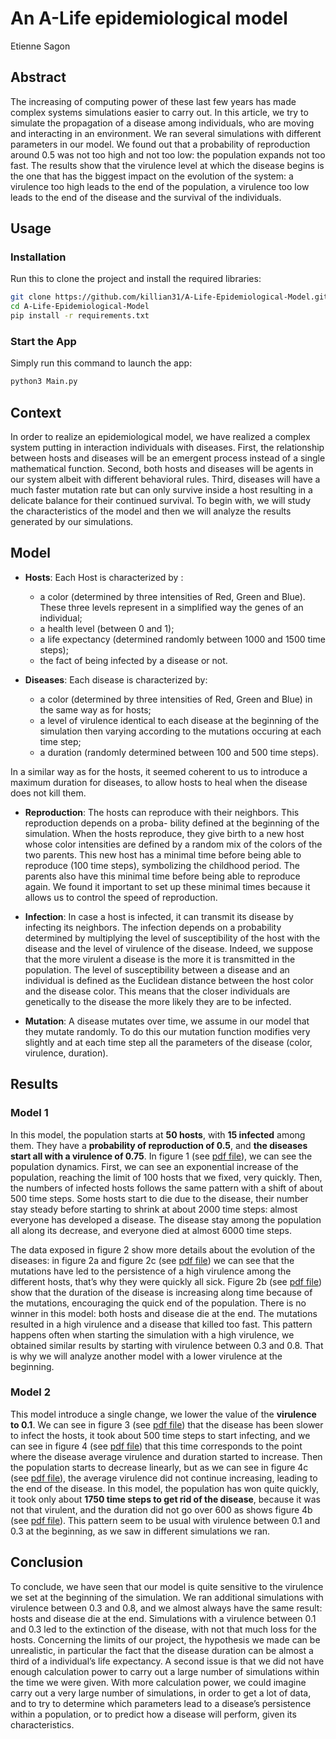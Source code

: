 # An A-Life epidemiological model
Etienne Sagon
## Abstract
The increasing of computing power of these last few years has made complex systems simulations easier to carry out. In this article, we try to simulate the propagation of a disease among individuals, who are moving and interacting in an environment. We ran several simulations with different parameters in our model. We found out that a probability of reproduction around 0.5 was not too high and not too low: the population expands not too fast. The results show that the virulence level at which the disease begins is the one that has the biggest impact on the evolution of the system: a virulence too high leads to the end of the population, a virulence too low leads to the end of the disease and the survival of the individuals.

## Usage
### Installation
Run this to clone the project and install the required libraries:
```bash
git clone https://github.com/killian31/A-Life-Epidemiological-Model.git
cd A-Life-Epidemiological-Model
pip install -r requirements.txt
```

### Start the App
Simply run this command to launch the app:
```bash
python3 Main.py
```

## Context
In order to realize an epidemiological model, we have realized a complex system putting in interaction individuals with diseases. First, the relationship between hosts and diseases will be an emergent process instead of a single mathematical function. Second, both hosts and diseases will be agents in our system albeit with different behavioral rules. Third, diseases will have a much faster mutation rate but can only survive inside a host resulting in a delicate balance for their continued survival.
To begin with, we will study the characteristics of the model and then we will analyze the results generated by our simulations.

## Model
- **Hosts**: Each Host is characterized by :
  - a color (determined by three intensities of Red, Green and Blue). These three levels represent in a simplified way the genes of an individual;
  - a health level (between 0 and 1);
  - a life expectancy (determined randomly between 1000 and 1500 time steps);
  - the fact of being infected by a disease or not.

- **Diseases**: Each disease is characterized by:
  - a color (determined by three intensities of Red, Green and Blue) in the same way as for hosts;
  - a level of virulence identical to each disease at the beginning of the simulation then varying according to the mutations occuring at each time step;
  - a duration (randomly determined between 100 and 500 time steps).

In a similar way as for the hosts, it seemed coherent to us to introduce a maximum duration for diseases,
to allow hosts to heal when the disease does not kill them.

- **Reproduction**: The hosts can reproduce with their neighbors. This reproduction depends on a proba- bility defined at the beginning of the simulation. When the hosts reproduce, they give birth to a new host whose color intensities are defined by a random mix of the colors of the two parents. This new host has a minimal time before being able to reproduce (100 time steps), symbolizing the childhood period. The parents also have this minimal time before being able to reproduce again. We found it important to set up these minimal times because it allows us to control the speed of reproduction.

- **Infection**: In case a host is infected, it can transmit its disease by infecting its neighbors. The infection depends on a probability determined by multiplying the level of susceptibility of the host with the disease and the level of virulence of the disease. Indeed, we suppose that the more virulent a disease is the more it is transmitted in the population. The level of susceptibility between a disease and an individual is defined as the Euclidean distance between the host color and the disease color. This means that the closer individuals are genetically to the disease the more likely they are to be infected.

- **Mutation**: A disease mutates over time, we assume in our model that they mutate randomly. To do this our mutation function modifies very slightly and at each time step all the parameters of the disease (color, virulence, duration).

## Results
### Model 1

In this model, the population starts at **50 hosts**, with **15 infected** among them. They have a **probability of reproduction of 0.5**, and **the diseases start all with a virulence of 0.75**. In figure 1 (see [pdf file](Article.pdf)), we can see the population dynamics. First, we can see an exponential increase of the population, reaching the limit of 100 hosts that we fixed, very quickly. Then, the numbers of infected hosts follows the same pattern with a shift of about 500 time steps. Some hosts start to die due to the disease, their number stay steady before starting to shrink at about 2000 time steps: almost everyone has developed a disease. The disease stay among the population all along its decrease, and everyone died at almost 6000 time steps.

The data exposed in figure 2 show more details about the evolution of the diseases: in figure 2a and figure 2c (see [pdf file](Article.pdf)) we can see that the mutations have led to the persistence of a high virulence among the different hosts, that’s why they were quickly all sick. Figure 2b (see [pdf file](Article.pdf)) show that the duration of the disease is increasing along time because of the mutations, encouraging the quick end of the population.
There is no winner in this model: both hosts and disease die at the end. The mutations resulted in a high virulence and a disease that killed too fast. This pattern happens often when starting the simulation with a high virulence, we obtained similar results by starting with virulence between 0.3 and 0.8. That is why we will analyze another model with a lower virulence at the beginning.

### Model 2

This model introduce a single change, we lower the value of the **virulence to 0.1**. We can see in figure 3 (see [pdf file](Article.pdf)) that the disease has been slower to infect the hosts, it took about 500 time steps to start infecting, and we can see in figure 4 (see [pdf file](Article.pdf)) that this time corresponds to the point where the disease average virulence and duration started to increase. Then the population starts to decrease linearly, but as we can see in figure 4c (see [pdf file](Article.pdf)), the average virulence did not continue increasing, leading to the end of the disease.
In this model, the population has won quite quickly, it took only about **1750 time steps to get rid of the disease**, because it was not that virulent, and the duration did not go over 600 as shows figure 4b (see [pdf file](Article.pdf)). This pattern seem to be usual with virulence between 0.1 and 0.3 at the beginning, as we saw in different simulations we ran.

## Conclusion

To conclude, we have seen that our model is quite sensitive to the virulence we set at the beginning of the simulation. We ran additional simulations with virulence between 0.3 and 0.8, and we almost always have the same result: hosts and disease die at the end. Simulations with a virulence between 0.1 and 0.3 led to the extinction of the disease, with not that much loss for the hosts.
Concerning the limits of our project, the hypothesis we made can be unrealistic, in particular the fact that the disease duration can be almost a third of a individual’s life expectancy. A second issue is that we did not have enough calculation power to carry out a large number of simulations within the time we were given.
With more calculation power, we could imagine carry out a very large number of simulations, in order to get a lot of data, and to try to determine which parameters lead to a disease’s persistence within a population, or to predict how a disease will perform, given its characteristics.

